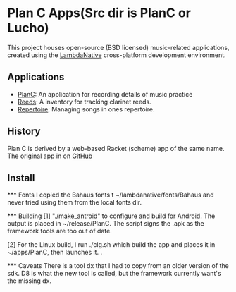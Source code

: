 # Plan C Apps(Src dir is PlanC or Lucho)
This project houses open-source (BSD licensed) music-related applications, created using the [LambdaNative](http://www.lambdanative.org) cross-platform development environment.

## Applications
* [PlanC](apps/PlanC): An application for recording details of music practice
* [Reeds](apps/Reeds): A inventory for tracking clarinet reeds.
* [Repertoire](apps/Repertoire): Managing songs in ones repertoire.


## History
Plan C is derived by a web-based Racket (scheme) app of the same name.
The original app in on [GitHub](https://github.com/louis-frayser/plan-c.git)

## Install
*** Fonts
I copied the Bahaus fonts t ~/lambdanative/fonts/Bahaus and never tried using them from the local fonts dir.

*** Building
[1] "./make_antroid" to configure and build for Android. The output is placed in ~/release/PlanC. The script signs the .apk as the framework tools are too out of date.

[2] For the Linux build, I run ./clg.sh which build the app and places it in ~/apps/PlanC, then launches it.
.

*** Caveats
There is a tool dx that I had to copy from an older version of the sdk.  D8 is what the new tool is called, but the framework currently want's the missing dx.
